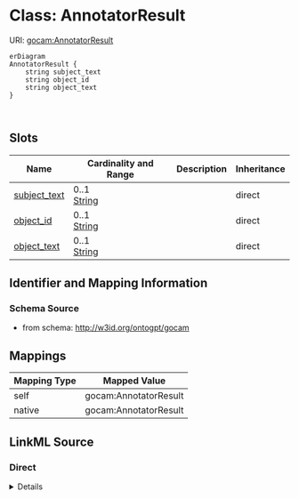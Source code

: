 # Class: AnnotatorResult



URI: [gocam:AnnotatorResult](http://w3id.org/ontogpt/gocam/AnnotatorResult)


```mermaid
erDiagram
AnnotatorResult {
    string subject_text  
    string object_id  
    string object_text  
}



```



<!-- no inheritance hierarchy -->


## Slots

| Name | Cardinality and Range | Description | Inheritance |
| ---  | --- | --- | --- |
| [subject_text](subject_text.md) | 0..1 <br/> [String](String.md) |  | direct |
| [object_id](object_id.md) | 0..1 <br/> [String](String.md) |  | direct |
| [object_text](object_text.md) | 0..1 <br/> [String](String.md) |  | direct |









## Identifier and Mapping Information







### Schema Source


* from schema: http://w3id.org/ontogpt/gocam





## Mappings

| Mapping Type | Mapped Value |
| ---  | ---  |
| self | gocam:AnnotatorResult |
| native | gocam:AnnotatorResult |





## LinkML Source

<!-- TODO: investigate https://stackoverflow.com/questions/37606292/how-to-create-tabbed-code-blocks-in-mkdocs-or-sphinx -->

### Direct

<details>
```yaml
name: AnnotatorResult
from_schema: http://w3id.org/ontogpt/gocam
rank: 1000
attributes:
  subject_text:
    name: subject_text
    from_schema: http://w3id.org/ontogpt/gocam
    rank: 1000
  object_id:
    name: object_id
    from_schema: http://w3id.org/ontogpt/gocam
    rank: 1000
  object_text:
    name: object_text
    from_schema: http://w3id.org/ontogpt/gocam
    rank: 1000

```
</details>

### Induced

<details>
```yaml
name: AnnotatorResult
from_schema: http://w3id.org/ontogpt/gocam
rank: 1000
attributes:
  subject_text:
    name: subject_text
    from_schema: http://w3id.org/ontogpt/gocam
    rank: 1000
    alias: subject_text
    owner: AnnotatorResult
    domain_of:
    - AnnotatorResult
    range: string
  object_id:
    name: object_id
    from_schema: http://w3id.org/ontogpt/gocam
    rank: 1000
    alias: object_id
    owner: AnnotatorResult
    domain_of:
    - AnnotatorResult
    range: string
  object_text:
    name: object_text
    from_schema: http://w3id.org/ontogpt/gocam
    rank: 1000
    alias: object_text
    owner: AnnotatorResult
    domain_of:
    - AnnotatorResult
    range: string

```
</details>